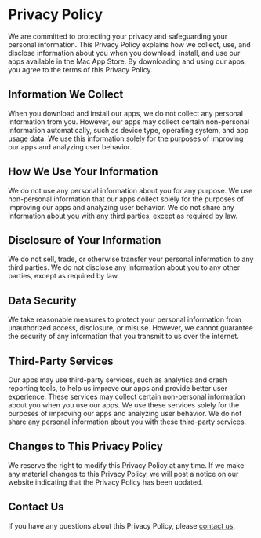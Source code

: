 # Privacy Policy

We are committed to protecting your privacy and safeguarding your personal information. This Privacy Policy explains how we collect, use, and disclose information about you when you download, install, and use our apps available in the Mac App Store. By downloading and using our apps, you agree to the terms of this Privacy Policy.

## Information We Collect

When you download and install our apps, we do not collect any personal information from you. However, our apps may collect certain non-personal information automatically, such as device type, operating system, and app usage data. We use this information solely for the purposes of improving our apps and analyzing user behavior.

## How We Use Your Information

We do not use any personal information about you for any purpose. We use non-personal information that our apps collect solely for the purposes of improving our apps and analyzing user behavior. We do not share any information about you with any third parties, except as required by law.

## Disclosure of Your Information

We do not sell, trade, or otherwise transfer your personal information to any third parties. We do not disclose any information about you to any other parties, except as required by law.

## Data Security

We take reasonable measures to protect your personal information from unauthorized access, disclosure, or misuse. However, we cannot guarantee the security of any information that you transmit to us over the internet.

## Third-Party Services

Our apps may use third-party services, such as analytics and crash reporting tools, to help us improve our apps and provide better user experience. These services may collect certain non-personal information about you when you use our apps. We use these services solely for the purposes of improving our apps and analyzing user behavior. We do not share any personal information about you with these third-party services.

## Changes to This Privacy Policy

We reserve the right to modify this Privacy Policy at any time. If we make any material changes to this Privacy Policy, we will post a notice on our website indicating that the Privacy Policy has been updated.

## Contact Us

If you have any questions about this Privacy Policy, please [contact us](/contact/).
